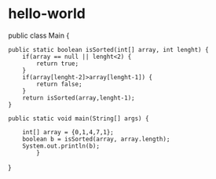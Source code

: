 # hello-world
public class Main {
	
	public static boolean isSorted(int[] array, int lenght) {
		if(array == null || lenght<2) {
			return true;
		}
		if(array[lenght-2]>array[lenght-1]) {
			return false;
		}
		return isSorted(array,lenght-1);
	}

	public static void main(String[] args) {
		
		int[] array = {0,1,4,7,1};
		boolean b = isSorted(array, array.length);
		System.out.println(b);
			}
}

